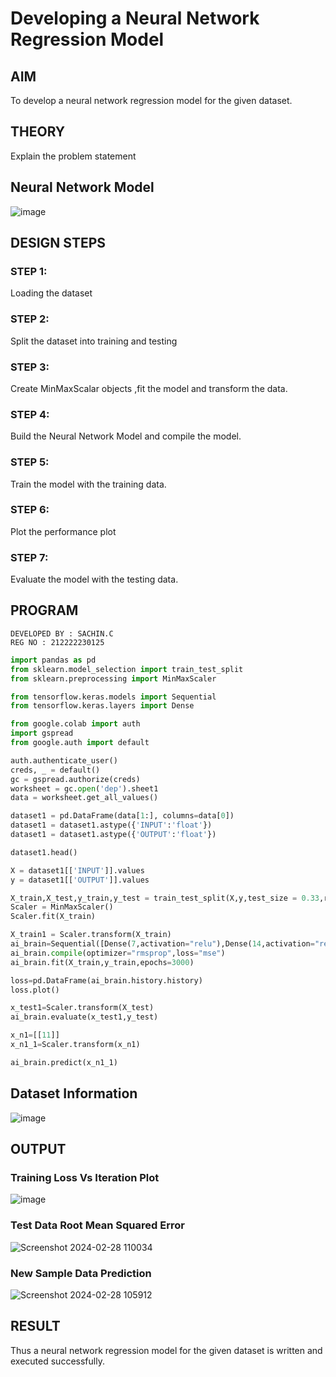 # Developing a Neural Network Regression Model

## AIM

To develop a neural network regression model for the given dataset.

## THEORY

Explain the problem statement

## Neural Network Model

![image](https://github.com/Sachin-vlr/basic-nn-model/assets/113497666/e89d2888-b469-47b3-8d48-5c98925cd0b9)

## DESIGN STEPS

### STEP 1:

Loading the dataset

### STEP 2:

Split the dataset into training and testing

### STEP 3:

Create MinMaxScalar objects ,fit the model and transform the data.

### STEP 4:

Build the Neural Network Model and compile the model.

### STEP 5:

Train the model with the training data.

### STEP 6:

Plot the performance plot

### STEP 7:

Evaluate the model with the testing data.

## PROGRAM
```
DEVELOPED BY : SACHIN.C
REG NO : 212222230125
```
```PYTHON
import pandas as pd
from sklearn.model_selection import train_test_split
from sklearn.preprocessing import MinMaxScaler

from tensorflow.keras.models import Sequential
from tensorflow.keras.layers import Dense

from google.colab import auth
import gspread
from google.auth import default

auth.authenticate_user()
creds, _ = default()
gc = gspread.authorize(creds)
worksheet = gc.open('dep').sheet1
data = worksheet.get_all_values()

dataset1 = pd.DataFrame(data[1:], columns=data[0])
dataset1 = dataset1.astype({'INPUT':'float'})
dataset1 = dataset1.astype({'OUTPUT':'float'})

dataset1.head()

X = dataset1[['INPUT']].values
y = dataset1[['OUTPUT']].values

X_train,X_test,y_train,y_test = train_test_split(X,y,test_size = 0.33,random_state = 33)
Scaler = MinMaxScaler()
Scaler.fit(X_train)

X_train1 = Scaler.transform(X_train)
ai_brain=Sequential([Dense(7,activation="relu"),Dense(14,activation="relu"),Dense(1)])
ai_brain.compile(optimizer="rmsprop",loss="mse")
ai_brain.fit(X_train,y_train,epochs=3000)

loss=pd.DataFrame(ai_brain.history.history)
loss.plot()

x_test1=Scaler.transform(X_test)
ai_brain.evaluate(x_test1,y_test)

x_n1=[[11]]
x_n1_1=Scaler.transform(x_n1)

ai_brain.predict(x_n1_1)
```
## Dataset Information

![image](https://github.com/Sachin-vlr/basic-nn-model/assets/113497666/b1b00d6a-46be-41f5-b846-4e681fdb7682)

## OUTPUT

### Training Loss Vs Iteration Plot

![image](https://github.com/Sachin-vlr/basic-nn-model/assets/113497666/fd8ecc7a-41f0-4128-9af4-bedc2454243a)


### Test Data Root Mean Squared Error

![Screenshot 2024-02-28 110034](https://github.com/Sachin-vlr/basic-nn-model/assets/113497666/dd07f1dd-54e5-45ae-9052-fbc168731761)

### New Sample Data Prediction

![Screenshot 2024-02-28 105912](https://github.com/Sachin-vlr/basic-nn-model/assets/113497666/c1926452-53b9-41fe-a65f-21c0aecf5dac)

## RESULT

Thus a neural network regression model for the given dataset is written and executed successfully.
